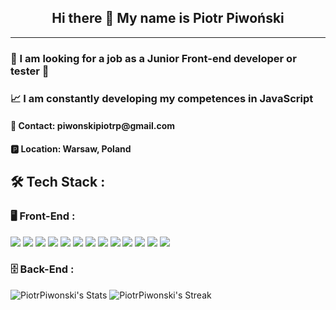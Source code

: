<p align="center">
 <h2 align="center"> Hi there 👋 My name is Piotr Piwoński</h2>
</p>
<hr>
<h3 align="left">👀 I am looking for a job as a Junior Front-end developer or tester 👀</h3>

<h3 align="left">📈 I am constantly developing my competences in JavaScript</h3>

<h4 align="left"> 📧 Contact: piwonskipiotrp@gmail.com </h3> 

<h4 align="left">🅿 Location: Warsaw, Poland</h4>

## 🛠 Tech Stack : 

### 🖥 Front-End :

![](https://img.shields.io/badge/Code-HTML-informational?style=plastic&logo=html5&logoColor=white)
![](https://img.shields.io/badge/Code-CSS-informational?style=plastic&logo=css3&logoColor=white)
![](https://img.shields.io/badge/Code-Sass-informational?style=plastic&logo=sass&logoColor=white)
![](https://img.shields.io/badge/Code-Bootstrap-informational?style=plastic&logo=bootstrap&logoColor=white)
![](https://img.shields.io/badge/Code-JavaScript-informational?style=plastic&logo=javascript&logoColor=white)
![](https://img.shields.io/badge/Code-TypeScript-informational?style=plastic&logo=typescript&logoColor=white)
![](https://img.shields.io/badge/Code-React-informational?style=plastic&logo=react&logoColor=white)
![](https://img.shields.io/badge/Code-React%20Styled%20Component-informational?style=plastic&logo=react&logoColor=white)
![](https://img.shields.io/badge/Code-React%20Testing%20Liblary-informational?style=plastic&logo=react&logoColor=white)
![](https://img.shields.io/badge/Code-Angular-informational?style=plastic&logo=angular&logoColor=white)
![](https://img.shields.io/badge/Code-Angular%20Jasmine-informational?style=plastic&logo=jasmine&logoColor=white)
![](https://img.shields.io/badge/Code-Jest-informational?style=plastic&logo=jest&logoColor=white)
![](https://img.shields.io/badge/Code-Cypress-informational?style=plastic&logo=cypress&logoColor=white)


### 🗄 Back-End :




<!--
**PiotrPiwonski/PiotrPiwonski** is a ✨ _special_ ✨ repository because its `README.md` (this file) appears on your GitHub profile.

Here are some ideas to get you started:

- 🔭 I’m currently working on ...
- 🌱 I’m currently learning ...
- 👯 I’m looking to collaborate on ...
- 🤔 I’m looking for help with ...
- 💬 Ask me about ...
- 📫 How to reach me: ...
- 😄 Pronouns: ...
- ⚡ Fun fact: ...
-->

![PiotrPiwonski's Stats](https://github-readme-stats.vercel.app/api?username=PiotrPiwonski&theme=tokyonight&show_icons=true&hide_border=false&count_private=false)
![PiotrPiwonski's Streak](https://github-readme-streak-stats.herokuapp.com/?user=PiotrPiwonski&theme=tokyonight&hide_border=false)
